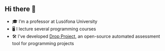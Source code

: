 ## Hi there 👋

- 🎓 I’m a professor at Lusófona University
- 🖥️ I lecture several programming courses
- 🛠️ I've developed [Drop Project](https://github.com/drop-project-edu/drop-project), an open-source automated assessment tool for programming projects
